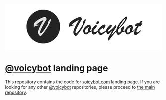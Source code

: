 [![Voicybot](/images/logo-gh.png?raw=true)](http://voicybot.com/)

# [@voicybot](https://telegram.me/voicybot) landing page
This repository contains the code for [voicybot.com](http://voicybot.com) landing page. If you are looking for any other [@voicybot](https://t.me/voicybot) repositories, please proceed to [the main repository](https://github.com/backmeupplz/voicy).